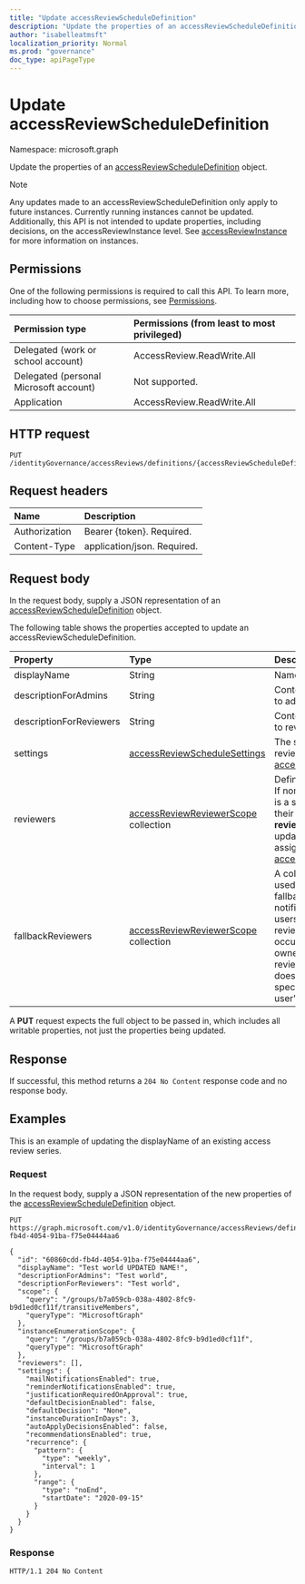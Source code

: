 ```yaml
---
title: "Update accessReviewScheduleDefinition"
description: "Update the properties of an accessReviewScheduleDefinition object."
author: "isabelleatmsft"
localization_priority: Normal
ms.prod: "governance"
doc_type: apiPageType
---
```


# Update accessReviewScheduleDefinition
Namespace: microsoft.graph

Update the properties of an [accessReviewScheduleDefinition](../resources/accessreviewscheduledefinition.md) object.

>[!NOTE]
>Any updates made to an accessReviewScheduleDefinition only apply to future instances. Currently running instances cannot be updated.
>Additionally, this API is not intended to update properties, including decisions, on the accessReviewInstance level. See [accessReviewInstance](../resources/accessreviewinstance.md) for more information on instances.

## Permissions
One of the following permissions is required to call this API. To learn more, including how to choose permissions, see [Permissions](/graph/permissions-reference).

|Permission type|Permissions (from least to most privileged)|
|:---|:---|
|Delegated (work or school account)|AccessReview.ReadWrite.All|
|Delegated (personal Microsoft account)|Not supported.|
|Application|AccessReview.ReadWrite.All|

## HTTP request

<!-- {
  "blockType": "ignored"
}
-->
``` http
PUT /identityGovernance/accessReviews/definitions/{accessReviewScheduleDefinitionId}
```

## Request headers
|Name|Description|
|:---|:---|
|Authorization|Bearer {token}. Required.|
|Content-Type|application/json. Required.|

## Request body
In the request body, supply a JSON representation of an [accessReviewScheduleDefinition](../resources/accessreviewscheduledefinition.md) object.

The following table shows the properties accepted to update an accessReviewScheduleDefinition.

| Property | Type | Description |
|:-------------|:------------|:------------|
| displayName | String | Name of access review series. |
| descriptionForAdmins | String | Context of the review provided to admins. |
| descriptionForReviewers | String | Context of the review provided to reviewers. |
| settings | [accessReviewScheduleSettings](../resources/accessreviewschedulesettings.md) | The settings for an access review series. See [accessReviewScheduleSettings](../resources/accessreviewscheduledefinition.md). |
| reviewers | [accessReviewReviewerScope](../resources/accessreviewreviewerscope.md) collection|  Defines who the reviewers are. If none are specified, the review is a self-review (users review their own access). The **reviewers** property is only updatable if individual users are assigned as reviewers. See [accessReviewReviewerScope](../resources/accessreviewscheduledefinition.md). |
|fallbackReviewers|[accessReviewReviewerScope](../resources/accessreviewreviewerscope.md) collection|A collection of reviewer scopes used to define the list of fallback reviewers who are notified to take action if no users are found from the list of reviewers specified. This could occur when either the group owner is specified as the reviewer but the group owner does not exist, or manager is specified as reviewer but a user's manager does not exist.|

A **PUT** request expects the full object to be passed in, which includes all writable properties, not just the properties being updated.

## Response
If successful, this method returns a `204 No Content` response code and no response body.

## Examples
This is an example of updating the displayName of an existing access review series.

### Request
In the request body, supply a JSON representation of the new properties of the [accessReviewScheduleDefinition](../resources/accessreviewscheduledefinition.md) object.

<!-- {
  "blockType": "request",
  "name": "update_accessreviewscheduledefinition"
}
-->
``` http
PUT https://graph.microsoft.com/v1.0/identityGovernance/accessReviews/definitions/60860cdd-fb4d-4054-91ba-f75e04444aa6

{
  "id": "60860cdd-fb4d-4054-91ba-f75e04444aa6",
  "displayName": "Test world UPDATED NAME!",
  "descriptionForAdmins": "Test world",
  "descriptionForReviewers": "Test world",
  "scope": {
    "query": "/groups/b7a059cb-038a-4802-8fc9-b9d1ed0cf11f/transitiveMembers",
    "queryType": "MicrosoftGraph"
  },
  "instanceEnumerationScope": {
    "query": "/groups/b7a059cb-038a-4802-8fc9-b9d1ed0cf11f",
    "queryType": "MicrosoftGraph"
  },
  "reviewers": [],
  "settings": {
    "mailNotificationsEnabled": true,
    "reminderNotificationsEnabled": true,
    "justificationRequiredOnApproval": true,
    "defaultDecisionEnabled": false,
    "defaultDecision": "None",
    "instanceDurationInDays": 3,
    "autoApplyDecisionsEnabled": false,
    "recommendationsEnabled": true,
    "recurrence": {
      "pattern": {
        "type": "weekly",
        "interval": 1
      },
      "range": {
        "type": "noEnd",
        "startDate": "2020-09-15"
      }
    }
  }
}
```


### Response
<!-- {
  "blockType": "response",
  "truncated": true
} -->
```http
HTTP/1.1 204 No Content
```
